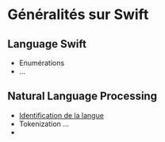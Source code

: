 # Généralités sur Swift

## Language Swift

* Enumérations
* ...

## Natural Language Processing

* [Identification de la langue](NLP-Language-Identification.html)
* Tokenization ...
* 